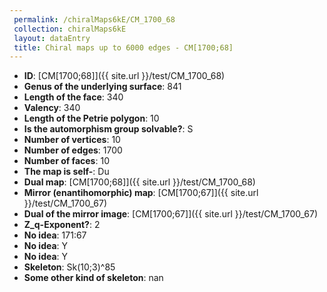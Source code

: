 ```yaml
--- 
 permalink: /chiralMaps6kE/CM_1700_68 
 collection: chiralMaps6kE
 layout: dataEntry
 title: Chiral maps up to 6000 edges - CM[1700;68]
---
```


- **ID**: [CM[1700;68]]({{ site.url }}/test/CM_1700_68)
- **Genus of the underlying surface**: 841
- **Length of the face**: 340
- **Valency**: 340
- **Length of the Petrie polygon**: 10
- **Is the automorphism group solvable?**: S
- **Number of vertices**: 10
- **Number of edges**: 1700
- **Number of faces**: 10
- **The map is self-**: Du
- **Dual map**: [CM[1700;68]]({{ site.url }}/test/CM_1700_68)
- **Mirror (enantihomorphic) map**: [CM[1700;67]]({{ site.url }}/test/CM_1700_67)
- **Dual of the mirror image**: [CM[1700;67]]({{ site.url }}/test/CM_1700_67)
- **Z_q-Exponent?**: 2
- **No idea**:  171:67
- **No idea**: Y
- **No idea**: Y
- **Skeleton**: Sk(10;3)^85
- **Some other kind of skeleton**: nan
